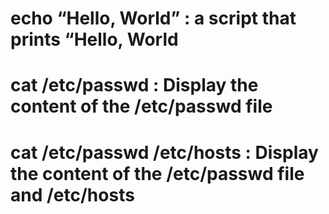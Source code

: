 # echo “Hello, World” : a script that prints “Hello, World
# cat /etc/passwd : Display the content of the /etc/passwd file
# cat /etc/passwd /etc/hosts : Display the content of the /etc/passwd file and /etc/hosts
